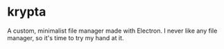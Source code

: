 # krypta
A custom, minimalist file manager made with Electron. I never like any file manager, so it's time to try my hand at it. 
